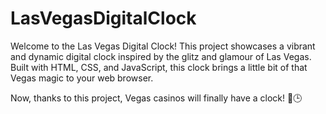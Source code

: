 # LasVegasDigitalClock
Welcome to the Las Vegas Digital Clock! This project showcases a vibrant and dynamic digital clock inspired by the glitz and glamour of Las Vegas. Built with HTML, CSS, and JavaScript, this clock brings a little bit of that Vegas magic to your web browser.

Now, thanks to this project, Vegas casinos will finally have a clock! 🎰🕒
